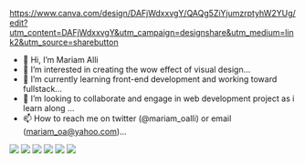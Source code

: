 https://www.canva.com/design/DAFjWdxxvgY/QAQg5ZiYjumzrptyhW2YUg/edit?utm_content=DAFjWdxxvgY&utm_campaign=designshare&utm_medium=link2&utm_source=sharebutton

- 👋 Hi, I’m Mariam Alli
- 👀 I’m interested in creating the wow effect of visual design...
- 🌱 I’m currently learning front-end development and working toward fullstack...
- 💞️ I’m looking to collaborate and engage in web development project as i learn along ...
- 📫 How to reach me on twitter (@mariam_oalli) or email (mariam_oa@yahoo.com)...


<p>
  <img src="https://img.shields.io/badge/Xcode-007ACC?style=flat-square&logo=Xcode&logoColor=white" />
  <img src="https://img.shields.io/badge/Visual_Studio_Code-0078D4?style=for-the-badge&logo=visual%20studio%20code&logoColor=white" />
  <img src="https://img.shields.io/badge/Visual_Studio-5C2D91?style=for-the-badge&logo=visual%20studio&logoColor=white" />
  <img src="https://img.shields.io/badge/Atom-66595C?style=for-the-badge&logo=Atom&logoColor=white" />
  <img src="https://img.shields.io/badge/Eclipse-2C2255?style=for-the-badge&logo=eclipse&logoColor=white" />
  <img src="https://img.shields.io/badge/sublime_text-%23575757.svg?&style=for-the-badge&logo=sublime-text&logoColor=important" />
</p>
<!---
mariamALLI/mariamALLI is a ✨ special ✨ repository because its `README.md` (this file) appears on your GitHub profile.
You can click the Preview link to take a look at your changes.
--->
